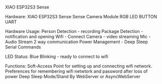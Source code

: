 XIAO ESP32S3 Sense

Hardware:
    XIAO ESP32S3 Sense
    Sense Camera Module
    RGB LED
    BUTTON
    UART

Hardware Usage:
    Person Detection - recording
    Package Detection - notification and opening
    Wifi - Connect
    Camera - video streaming
    Mic - Audio Stream 2 way communication
    Power Management - Deep Sleep
    Serial Commands

LED Status:
    Blue Blinking - ready to connect to wifi


Functions:
    Soft-Access Point for setting up and connecting wifi network.
    Preferences for remembering wifi netwtork and password after loss of power
    Deep Sleep Mode/Stand By
    WebServer or AsyncWebServer

